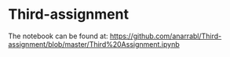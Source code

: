 # Third-assignment

The notebook can be found at: https://github.com/anarrabl/Third-assignment/blob/master/Third%20Assignment.ipynb
